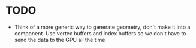# TODO

- Think of a more generic way to generate geometry, don't make it into a component. Use vertex buffers and index buffers so we don't have to send the data to the GPU all the time
